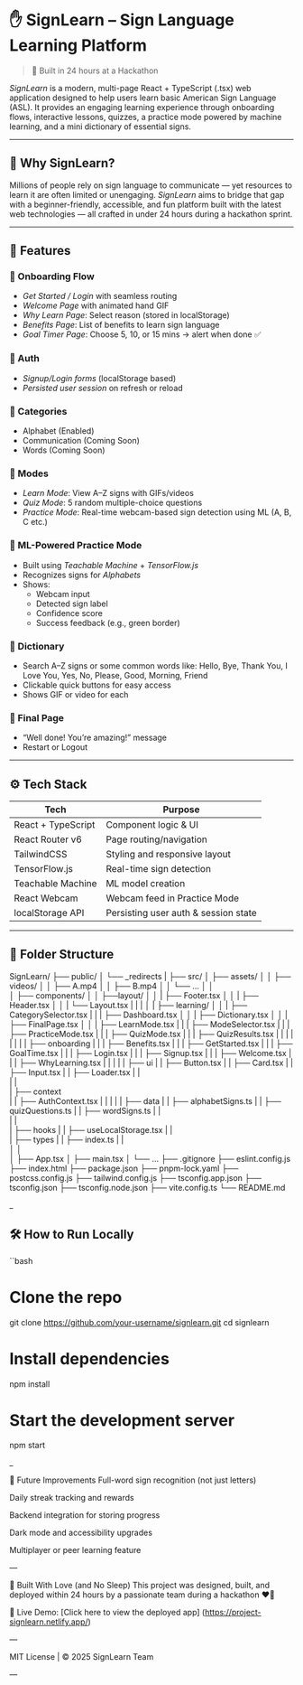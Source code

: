 # ✋ SignLearn – Sign Language Learning Platform

> 🚀 Built in 24 hours at a Hackathon

*SignLearn* is a modern, multi-page React + TypeScript (.tsx) web application designed to help users learn basic American Sign Language (ASL). It provides an engaging learning experience through onboarding flows, interactive lessons, quizzes, a practice mode powered by machine learning, and a mini dictionary of essential signs.

---

## 🧠 Why SignLearn?

Millions of people rely on sign language to communicate — yet resources to learn it are often limited or unengaging. *SignLearn* aims to bridge that gap with a beginner-friendly, accessible, and fun platform built with the latest web technologies — all crafted in under 24 hours during a hackathon sprint.

---

## 🌟 Features

### 👋 Onboarding Flow
- *Get Started / Login* with seamless routing
- *Welcome Page* with animated hand GIF
- *Why Learn Page*: Select reason (stored in localStorage)
- *Benefits Page*: List of benefits to learn sign language
- *Goal Timer Page*: Choose 5, 10, or 15 mins → alert when done ✅

### 🔐 Auth
- *Signup/Login forms* (localStorage based)
- *Persisted user session* on refresh or reload

### 🧩 Categories
- Alphabet (Enabled)
- Communication (Coming Soon)
- Words (Coming Soon)

### 🔄 Modes
- *Learn Mode*: View A–Z signs with GIFs/videos
- *Quiz Mode*: 5 random multiple-choice questions
- *Practice Mode*: Real-time webcam-based sign detection using ML (A, B, C etc.)

### 🧠 ML-Powered Practice Mode
- Built using *Teachable Machine* + *TensorFlow.js*
- Recognizes signs for *Alphabets*
- Shows:
  - Webcam input
  - Detected sign label
  - Confidence score
  - Success feedback (e.g., green border)

### 📖 Dictionary
- Search A–Z signs or some common words like:
  Hello, Bye, Thank You, I Love You, Yes, No, Please, Good, Morning, Friend
- Clickable quick buttons for easy access
- Shows GIF or video for each

### 🎉 Final Page
- “Well done! You’re amazing!” message
- Restart or Logout

---

## ⚙ Tech Stack

| Tech               | Purpose                              |
| ------------------ | ------------------------------------ |
| React + TypeScript | Component logic & UI                 |
| React Router v6    | Page routing/navigation              |
| TailwindCSS        | Styling and responsive layout        |
| TensorFlow\.js     | Real-time sign detection             |
| Teachable Machine  | ML model creation                    |
| React Webcam       | Webcam feed in Practice Mode         |
| localStorage API   | Persisting user auth & session state |

---

## 📁 Folder Structure

SignLearn/
├── public/
│   └── _redirects
|
├── src/
│   ├── assets/
│   │   ├── videos/
│   │       ├── A.mp4
│   │       ├── B.mp4
│   │       └── ... 
│   │       
│   ├── components/
│   │   ├──layout/
│   │   |   ├── Footer.tsx
│   │   |   ├── Header.tsx
│   │   |   └── Layout.tsx
|   |   |
│   |   ├── learning/
│   │   |     ├── CategorySelector.tsx
|   |   |     ├── Dashboard.tsx
│   │   |     ├── Dictionary.tsx
│   │   |     ├── FinalPage.tsx
│   │   |     ├── LearnMode.tsx
|   |   |     ├── ModeSelector.tsx
|   |   |     ├── PracticeMode.tsx
|   |   |     ├── QuizMode.tsx
|   |   |     ├── QuizResults.tsx
|   |   |
|   |   |
|   |   ├── onboarding
|   |   |      ├── Benefits.tsx 
|   |   |      ├── GetStarted.tsx
|   |   |      ├── GoalTime.tsx
|   |   |      ├── Login.tsx
|   |   |      ├── Signup.tsx
|   |   |      ├── Welcome.tsx
|   |   |      ├── WhyLearning.tsx
|   |   |
|   |   ├── ui
|   |        ├── Button.tsx
|   |        ├── Card.tsx
|   |        ├── Input.tsx
|   |        ├── Loader.tsx
|   |   
|   |   
|   ├── context  
|   |      ├── AuthContext.tsx
|   |
|   |
|   ├── data
|   |     ├── alphabetSigns.ts
|   |     ├── quizQuestions.ts
|   |     ├── wordSigns.ts
|   |   
|   |   
|   ├── hooks
|   |      ├── useLocalStorage.tsx
|   |       
|   ├── types 
|   |       ├── index.ts
|   |   
│   │   
│   ├── App.tsx
│   ├── main.tsx
│   └── ...
├── .gitignore
├── eslint.config.js
├── index.html
├── package.json
├── pnpm-lock.yaml
├── postcss.config.js
├── tailwind.config.js
├── tsconfig.app.json
├── tsconfig.json
├── tsconfig.node.json
├── vite.config.ts
└── README.md

_

## 🛠 How to Run Locally

``bash
# Clone the repo
git clone https://github.com/your-username/signlearn.git
cd signlearn

# Install dependencies
npm install

# Start the development server
npm start

_

🚀 Future Improvements
Full-word sign recognition (not just letters)

Daily streak tracking and rewards

Backend integration for storing progress

Dark mode and accessibility upgrades

Multiplayer or peer learning feature

—

👥 Built With Love (and No Sleep)
This project was designed, built, and deployed within 24 hours by a passionate team during a hackathon ❤‍🔥


🔗 Live Demo: [Click here to view the deployed app] (https://project-signlearn.netlify.app/)

—

MIT License | © 2025 SignLearn Team

—
